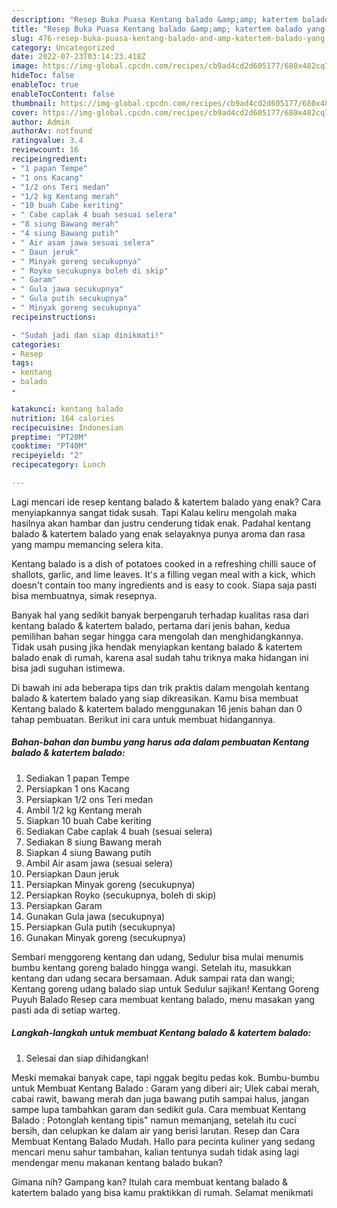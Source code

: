 ```yaml
---
description: "Resep Buka Puasa Kentang balado &amp;amp; katertem balado yang Menggugah Selera "
title: "Resep Buka Puasa Kentang balado &amp;amp; katertem balado yang Menggugah Selera "
slug: 476-resep-buka-puasa-kentang-balado-and-amp-katertem-balado-yang-menggugah-selera
category: Uncategorized
date: 2022-07-23T03:14:23.418Z
image: https://img-global.cpcdn.com/recipes/cb9ad4cd2d605177/680x482cq70/kentang-balado-katertem-balado-foto-resep-utama.jpg
hideToc: false
enableToc: true
enableTocContent: false
thumbnail: https://img-global.cpcdn.com/recipes/cb9ad4cd2d605177/680x482cq70/kentang-balado-katertem-balado-foto-resep-utama.jpg
cover: https://img-global.cpcdn.com/recipes/cb9ad4cd2d605177/680x482cq70/kentang-balado-katertem-balado-foto-resep-utama.jpg
author: Admin
authorAv: notfound
ratingvalue: 3.4
reviewcount: 16
recipeingredient:
- "1 papan Tempe"
- "1 ons Kacang"
- "1/2 ons Teri medan"
- "1/2 kg Kentang merah"
- "10 buah Cabe keriting"
- " Cabe caplak 4 buah sesuai selera"
- "8 siung Bawang merah"
- "4 siung Bawang putih"
- " Air asam jawa sesuai selera"
- " Daun jeruk"
- " Minyak goreng secukupnya"
- " Royko secukupnya boleh di skip"
- " Garam"
- " Gula jawa secukupnya"
- " Gula putih secukupnya"
- " Minyak goreng secukupnya"
recipeinstructions:

- "Sudah jadi dan siap dinikmati!"
categories:
- Resep
tags:
- kentang
- balado
- 

katakunci: kentang balado  
nutrition: 164 calories
recipecuisine: Indonesian
preptime: "PT20M"
cooktime: "PT40M"
recipeyield: "2"
recipecategory: Lunch

---
```



Lagi mencari ide resep kentang balado &amp; katertem balado yang enak? Cara menyiapkannya sangat tidak susah. Tapi Kalau keliru mengolah maka hasilnya akan hambar dan justru cenderung tidak enak. Padahal kentang balado &amp; katertem balado yang enak selayaknya punya aroma dan rasa yang mampu memancing selera kita.


Kentang balado is a dish of potatoes cooked in a refreshing chilli sauce of shallots, garlic, and lime leaves. It&#39;s a filling vegan meal with a kick, which doesn&#39;t contain too many ingredients and is easy to cook. Siapa saja pasti bisa membuatnya, simak resepnya.

Banyak hal yang sedikit banyak berpengaruh terhadap kualitas rasa dari kentang balado &amp; katertem balado, pertama dari jenis bahan, kedua pemilihan bahan segar hingga cara mengolah dan menghidangkannya. Tidak usah pusing jika hendak menyiapkan kentang balado &amp; katertem balado enak di rumah, karena asal sudah tahu triknya maka hidangan ini bisa jadi suguhan istimewa.


Di bawah ini ada beberapa tips dan trik praktis dalam mengolah kentang balado &amp; katertem balado yang siap dikreasikan. Kamu bisa membuat Kentang balado &amp; katertem balado menggunakan 16 jenis bahan dan 0 tahap pembuatan. Berikut ini cara untuk membuat hidangannya.

<!--inarticleads1-->

##### Bahan-bahan dan bumbu yang harus ada dalam pembuatan Kentang balado &amp; katertem balado:

1. Sediakan 1 papan Tempe
1. Persiapkan 1 ons Kacang
1. Persiapkan 1/2 ons Teri medan
1. Ambil 1/2 kg Kentang merah
1. Siapkan 10 buah Cabe keriting
1. Sediakan  Cabe caplak 4 buah (sesuai selera)
1. Sediakan 8 siung Bawang merah
1. Siapkan 4 siung Bawang putih
1. Ambil  Air asam jawa (sesuai selera)
1. Persiapkan  Daun jeruk
1. Persiapkan  Minyak goreng (secukupnya)
1. Persiapkan  Royko (secukupnya, boleh di skip)
1. Persiapkan  Garam
1. Gunakan  Gula jawa (secukupnya)
1. Persiapkan  Gula putih (secukupnya)
1. Gunakan  Minyak goreng (secukupnya)


Sembari menggoreng kentang dan udang, Sedulur bisa mulai menumis bumbu kentang goreng balado hingga wangi. Setelah itu, masukkan kentang dan udang secara bersamaan. Aduk sampai rata dan wangi; Kentang goreng udang balado siap untuk Sedulur sajikan! Kentang Goreng Puyuh Balado Resep cara membuat kentang balado, menu masakan yang pasti ada di setiap warteg. 

<!--inarticleads2-->

##### Langkah-langkah untuk membuat Kentang balado &amp; katertem balado:


1. Selesai dan siap dihidangkan!

Meski memakai banyak cape, tapi nggak begitu pedas kok. Bumbu-bumbu untuk Membuat Kentang Balado : Garam yang diberi air; Ulek cabai merah, cabai rawit, bawang merah dan juga bawang putih sampai halus, jangan sampe lupa tambahkan garam dan sedikit gula. Cara membuat Kentang Balado : Potonglah kentang tipis&#34; namun memanjang, setelah itu cuci bersih, dan celupkan ke dalam air yang berisi larutan. Resep dan Cara Membuat Kentang Balado Mudah. Hallo para pecinta kuliner yang sedang mencari menu sahur tambahan, kalian tentunya sudah tidak asing lagi mendengar menu makanan kentang balado bukan? 

Gimana nih? Gampang kan? Itulah cara membuat kentang balado &amp; katertem balado yang bisa kamu praktikkan di rumah. Selamat menikmati
